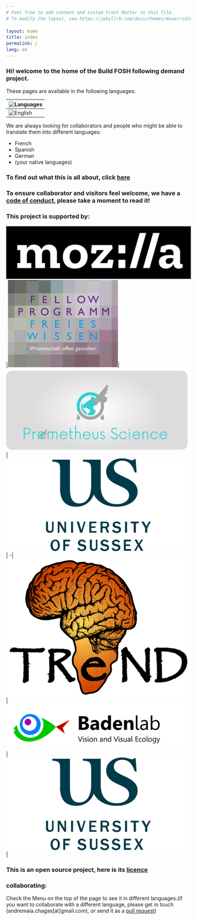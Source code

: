 ```yaml
---
# Feel free to add content and custom Front Matter to this file.
# To modify the layout, see https://jekyllrb.com/docs/themes/#overriding-theme-defaults

layout: home
title: index
permalink: /
lang: en
---
```


### Hi! welcome to the home of the Build FOSH following demand project.

These pages are available in the following languages:



| ![Languages]()
|-
| ![English]() | ![Português]()  



We are always looking for collaborators and people who might be able to translate them into different languages:

- French
- Spanish
- German
- (your native languages)

### To find out what this is all about, click [here](/en/about)

### To ensure collaborator and visitors feel welcome, we have a [code of conduct](https://github.com/FOSH-following-demand/map_fosh_demand/blob/master/CODE_OF_CONDUCT.md), please take a moment to read it!

### This project is supported by:


![Mozilla Foundation](https://github.com/amchagas/media-for-reps/blob/master/logos/mozilla-logo-bw-rgb.png?raw=true)|![Wikimedia Deutschland](https://github.com/amchagas/media-for-reps/blob/master/logos/freieswissen.png?raw=true)|![Prometheus Science](https://github.com/amchagas/media-for-reps/blob/master/logos/logo1.png?raw=true)|![Rede de Pesquisadores](https://github.com/amchagas/media-for-reps/blob/master/logos/university_of_sussex.jpeg?raw=true)|
-|
  ![Trend in Africa](https://github.com/amchagas/media-for-reps/blob/master/logos/TReND%20logo.png?raw=true)|![Baden Lab](https://github.com/amchagas/media-for-reps/blob/master/logos/badenlab.png?raw=true)|![University of Sussex](https://github.com/amchagas/media-for-reps/blob/master/logos/university_of_sussex.jpeg?raw=true) |






### This is an open source project, here is its [licence](https://github.com/FOSH-following-demand/FOSH-following-demand.github.io/blob/master/LICENSE)

### collaborating:

Check the Menu on the top of the page to see it in different languages.(if you want to collaborate with a different language, please get in touch (andremaia.chagas[at]gmail.com), or send it as a [pull request]())
